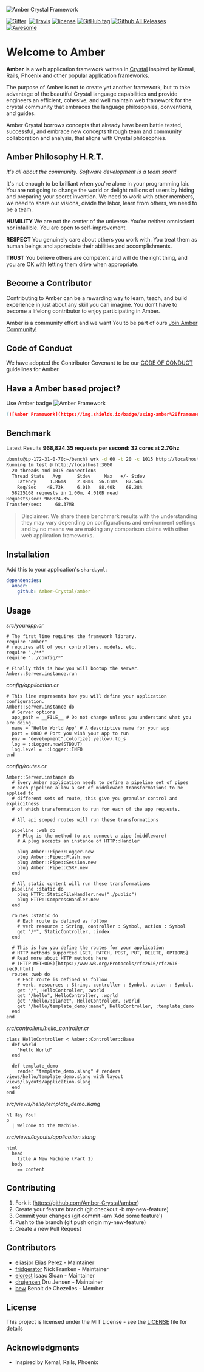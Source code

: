 ![Amber Crystal Framework](https://github.com/Amber-Crystal/amber/blob/master/media/amber.png)

[![Gitter](https://img.shields.io/gitter/room/Amber-Crystal/Lobby.svg)](https://gitter.im/Amber-Crystal/Lobby)  [![Travis](https://img.shields.io/travis/Amber-Crystal/amber.svg)](https://travis-ci.org/Amber-Crystal/amber) [![license](https://img.shields.io/github/license/Amber-Crystal/amber.svg)](https://github.com/Amber-Crystal/amber/blob/master/LICENSE)  [![GitHub tag](https://img.shields.io/github/tag/Amber-Crystal/amber.svg)](https://github.com/Amber-Crystal/amber/releases/tag) [![Github All Releases](https://img.shields.io/github/downloads/Amber-Crystal/amber/total.svg)](https://github.com/Amber-Crystal/amber) [![Awesome](https://cdn.rawgit.com/sindresorhus/awesome/d7305f38d29fed78fa85652e3a63e154dd8e8829/media/badge.svg)](http://awesome-crystal.com/#awesome-crystal-web-frameworks) 
# Welcome to Amber

**Amber** is a web application framework written in [Crystal](http://www.crystal-lang.org) inspired by Kemal, Rails, Phoenix and other popular application frameworks.

The purpose of Amber is not to create yet another framework, but to take advantage of the beautiful Crystal language capabilities and provide engineers an efficient, cohesive, and well maintain web framework for the crystal community that embraces the language philosophies, conventions, and guides.

Amber Crystal borrows concepts that already have been battle tested, successful, and embrace new concepts through team and community collaboration and analysis, that aligns with Crystal philosophies.

## Amber Philosophy H.R.T.

*It's all about the community. Software development is a team sport!*

It's not enough to be brilliant when you're alone in your programming lair. You are not going to change the world or delight millions of users by hiding and preparing your secret invention. We need to work with other members, we need to share our visions, divide the labor, learn from others, we need to be a team.

**HUMILITY** We are not the center of the universe. You're neither omniscient nor infallible. You are open to self-improvement.

**RESPECT** You genuinely care about others you work with. You treat them as human beings and appreciate their abilities and accomplishments.

**TRUST** You believe others are competent and will do the right thing, and you are OK with letting them drive when appropriate.

## Become a Contributor

Contributing to Amber can be a rewarding way to learn, teach, and build experience in just about any skill you can imagine. You don’t have to become a lifelong contributor to enjoy participating in Amber.

Amber is a community effort and we want You to be part of ours [Join Amber Community!](https://github.com/Amber-Crystal/amber/blob/master/.github/CONTRIBUTING.md)

## Code of Conduct

We have adopted the Contributor Covenant to be our [CODE OF CONDUCT](CODE_OF_CONDUCT.md) guidelines for Amber.

## Have a Amber based project?

Use Amber badge ![Amber Framework](https://img.shields.io/badge/using-amber%20framework-orange.svg)

```markdown
[![Amber Framework](https://img.shields.io/badge/using-amber%20framework-orange.svg)](Your project url)
```

## Benchmark

Latest Results **968,824.35 requests per second: 32 cores at 2.7Ghz**

```bash
ubuntu@ip-172-31-0-70:~/bench⟫ wrk -d 60 -t 20 -c 1015 http://localhost:3000                                      
Running 1m test @ http://localhost:3000
  20 threads and 1015 connections
  Thread Stats   Avg      Stdev     Max   +/- Stdev
    Latency     1.86ms    2.88ms  56.61ms   87.54%
    Req/Sec    48.73k     6.01k   88.40k    68.28%
  58225168 requests in 1.00m, 4.01GB read
Requests/sec: 968824.35
Transfer/sec:     68.37MB
```

> Disclaimer: We share these benchmark results with the understanding they may vary depending on configurations and environment settings and by no means we are making any comparison claims with other web application frameworks.

## Installation

Add this to your application's `shard.yml`:

```yaml
dependencies:
  amber:
    github: Amber-Crystal/amber
```

## Usage

*src/yourapp.cr*
```cr
# The first line requires the framework library.
require "amber"
# requires all of your controllers, models, etc.
require "./**"
require "../config/*"

# Finally this is how you will bootup the server.
Amber::Server.instance.run
```

*config/application.cr*
```crystal
# This line represents how you will define your application configuration.
Amber::Server.instance do
  # Server options
  app_path = __FILE__ # Do not change unless you understand what you are doing.
  name = "Hello World App" # A descriptive name for your app
  port = 8080 # Port you wish your app to run
  env = "development".colorize(:yellow).to_s
  log = ::Logger.new(STDOUT)
  log.level = ::Logger::INFO
end
```

*config/routes.cr*
```cr
Amber::Server.instance do
  # Every Amber application needs to define a pipeline set of pipes
  # each pipeline allow a set of middleware transformations to be applied to
  # different sets of route, this give you granular control and explicitness
  # of which transformation to run for each of the app requests.

  # All api scoped routes will run these transformations

  pipeline :web do
    # Plug is the method to use connect a pipe (middleware)
    # A plug accepts an instance of HTTP::Handler

    plug Amber::Pipe::Logger.new
    plug Amber::Pipe::Flash.new
    plug Amber::Pipe::Session.new
    plug Amber::Pipe::CSRF.new
  end

  # All static content will run these transformations
  pipeline :static do
    plug HTTP::StaticFileHandler.new("./public")
    plug HTTP::CompressHandler.new
  end

  routes :static do
    # Each route is defined as follow
    # verb resource : String, controller : Symbol, action : Symbol
    get "/*", StaticController, :index
  end

  # This is how you define the routes for your application
  # HTTP methods supported [GET, PATCH, POST, PUT, DELETE, OPTIONS]
  # Read more about HTTP methods here
  # (HTTP METHODS)[https://www.w3.org/Protocols/rfc2616/rfc2616-sec9.html]
  routes :web do
    # Each route is defined as follow
    # verb, resources : String, controller : Symbol, action : Symbol,
    get "/", HelloController, :world
    get "/hello", HelloController, :world
    get "/hello/:planet", HelloController, :world
    get "/hello/template_demo/:name", HelloController, :template_demo
  end
end
```

*src/controllers/hello_controller.cr*
```cr
class HelloController < Amber::Controller::Base
  def world
    "Hello World"
  end

  def template_demo
    render "template_demo.slang" # renders views/hello/template_demo.slang with layout views/layouts/application.slang
  end
end
```

*src/views/hello/template_demo.slang*
```slim
h1 Hey You!
p
  | Welcome to the Machine.
```

*src/views/layouts/application.slang*
```slim
html
  head
    title A New Machine (Part 1)
  body
    == content
```

## Contributing

1. Fork it (https://github.com/Amber-Crystal/amber)
2. Create your feature branch (git checkout -b my-new-feature)
3. Commit your changes (git commit -am 'Add some feature')
4. Push to the branch (git push origin my-new-feature)
5. Create a new Pull Request

## Contributors

- [eliasjpr](https://github.com/eliasjpr) Elias Perez - Maintainer
- [fridgerator](https://github.com/fridgerator) Nick Franken - Maintainer
- [elorest](https://github.com/elorest) Isaac Sloan - Maintainer
- [drujensen](https://github.com/drujensen) Dru Jensen - Maintainer
- [bew](https://github.com/bew) Benoit de Chezelles - Member

## License

This project is licensed under the MIT License - see the [LICENSE](LICENSE) file for details

## Acknowledgments

* Inspired by Kemal, Rails, Phoenix
